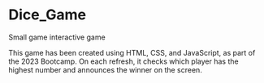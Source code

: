 # Dice_Game
Small game interactive game

This game has been created using HTML, CSS, and JavaScript, as part of the 2023 Bootcamp. On each refresh, it checks which player has the highest number and announces the winner on the screen. 
